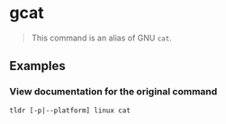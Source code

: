 # gcat

> This command is an alias of GNU `cat`.

## Examples

### View documentation for the original command

```bash
tldr [-p|--platform] linux cat
```
